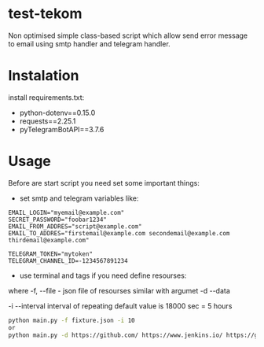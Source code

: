 # test-tekom

Non optimised simple class-based script which allow send error message to email using smtp handler and telegram handler.

# Instalation

install requirements.txt:
- python-dotenv==0.15.0
- requests==2.25.1
- pyTelegramBotAPI==3.7.6

# Usage

Before are start script you need set some important things:
- set smtp and telegram variables like:
```env
EMAIL_LOGIN="myemail@example.com"
SECRET_PASSWORD="foobar1234"
EMAIL_FROM_ADDRES="script@example.com"
EMAIL_TO_ADDRES="firstemail@example.com secondemail@example.com thirdemail@example.com"

TELEGRAM_TOKEN="mytoken"
TELEGRAM_CHANNEL_ID=-1234567891234
```
- use terminal and tags if you need define resourses:

where -f, --file - json file of resourses similar with argumet -d --data

-i --interval interval of repeating default value is 18000 sec = 5 hours
```bash
python main.py -f fixture.json -i 10
or
python main.py -d https://github.com/ https://www.jenkins.io/ https://gitlab.com/ http://www.google.com/nothere
```
